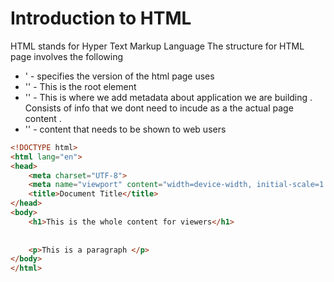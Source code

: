 # Introduction to HTML
HTML stands for Hyper Text Markup Language 
The structure for HTML page involves the following 

-   '<!DOCTYPE html> - specifies the version of the html page uses 
-   '<html></html>' - This is the root element 
-   '<head></head>' - This is where we add metadata about application we are building . Consists of info that we dont need to incude as a the actual page content .
-   '<body></body>' - content that needs to be shown to web users 

```html
<!DOCTYPE html>
<html lang="en">
<head>
    <meta charset="UTF-8">
    <meta name="viewport" content="width=device-width, initial-scale=1.0">
    <title>Document Title</title>
</head>
<body>
    <h1>This is the whole content for viewers</h1>
    
    
    <p>This is a paragraph </p>
</body>
</html>
```
